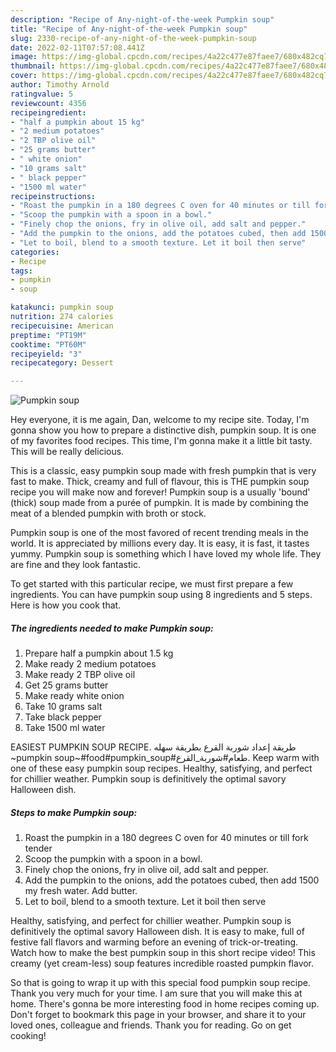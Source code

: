 ```yaml
---
description: "Recipe of Any-night-of-the-week Pumpkin soup"
title: "Recipe of Any-night-of-the-week Pumpkin soup"
slug: 2330-recipe-of-any-night-of-the-week-pumpkin-soup
date: 2022-02-11T07:57:08.441Z
image: https://img-global.cpcdn.com/recipes/4a22c477e87faee7/680x482cq70/pumpkin-soup-recipe-main-photo.jpg
thumbnail: https://img-global.cpcdn.com/recipes/4a22c477e87faee7/680x482cq70/pumpkin-soup-recipe-main-photo.jpg
cover: https://img-global.cpcdn.com/recipes/4a22c477e87faee7/680x482cq70/pumpkin-soup-recipe-main-photo.jpg
author: Timothy Arnold
ratingvalue: 5
reviewcount: 4356
recipeingredient:
- "half a pumpkin about 15 kg"
- "2 medium potatoes"
- "2 TBP olive oil"
- "25 grams butter"
- " white onion"
- "10 grams salt"
- " black pepper"
- "1500 ml water"
recipeinstructions:
- "Roast the pumpkin in a 180 degrees C oven for 40 minutes or till fork tender"
- "Scoop the pumpkin with a spoon in a bowl."
- "Finely chop the onions, fry in olive oil, add salt and pepper."
- "Add the pumpkin to the onions, add the potatoes cubed, then add 1500 my fresh water. Add butter."
- "Let to boil, blend to a smooth texture. Let it boil then serve"
categories:
- Recipe
tags:
- pumpkin
- soup

katakunci: pumpkin soup 
nutrition: 274 calories
recipecuisine: American
preptime: "PT19M"
cooktime: "PT60M"
recipeyield: "3"
recipecategory: Dessert

---
```



![Pumpkin soup](https://img-global.cpcdn.com/recipes/4a22c477e87faee7/680x482cq70/pumpkin-soup-recipe-main-photo.jpg)

Hey everyone, it is me again, Dan, welcome to my recipe site. Today, I'm gonna show you how to prepare a distinctive dish, pumpkin soup. It is one of my favorites food recipes. This time, I'm gonna make it a little bit tasty. This will be really delicious.

This is a classic, easy pumpkin soup made with fresh pumpkin that is very fast to make. Thick, creamy and full of flavour, this is THE pumpkin soup recipe you will make now and forever! Pumpkin soup is a usually &#39;bound&#39; (thick) soup made from a purée of pumpkin. It is made by combining the meat of a blended pumpkin with broth or stock.

Pumpkin soup is one of the most favored of recent trending meals in the world. It is appreciated by millions every day. It is easy, it is fast, it tastes yummy. Pumpkin soup is something which I have loved my whole life. They are fine and they look fantastic.


To get started with this particular recipe, we must first prepare a few ingredients. You can have pumpkin soup using 8 ingredients and 5 steps. Here is how you cook that.

<!--inarticleads1-->

##### The ingredients needed to make Pumpkin soup:

1. Prepare half a pumpkin about 1.5 kg
1. Make ready 2 medium potatoes
1. Make ready 2 TBP olive oil
1. Get 25 grams butter
1. Make ready  white onion
1. Take 10 grams salt
1. Take  black pepper
1. Take 1500 ml water


EASIEST PUMPKIN SOUP RECIPE. طريقة إعداد شوربة القرع بطريقة سهله ~pumpkin soup~#food#pumpkin_soup#طعام#شوربة_القرع. Keep warm with one of these easy pumpkin soup recipes. Healthy, satisfying, and perfect for chillier weather. Pumpkin soup is definitively the optimal savory Halloween dish. 

<!--inarticleads2-->

##### Steps to make Pumpkin soup:

1. Roast the pumpkin in a 180 degrees C oven for 40 minutes or till fork tender
1. Scoop the pumpkin with a spoon in a bowl.
1. Finely chop the onions, fry in olive oil, add salt and pepper.
1. Add the pumpkin to the onions, add the potatoes cubed, then add 1500 my fresh water. Add butter.
1. Let to boil, blend to a smooth texture. Let it boil then serve


Healthy, satisfying, and perfect for chillier weather. Pumpkin soup is definitively the optimal savory Halloween dish. It is easy to make, full of festive fall flavors and warming before an evening of trick-or-treating. Watch how to make the best pumpkin soup in this short recipe video! This creamy (yet cream-less) soup features incredible roasted pumpkin flavor. 

So that is going to wrap it up with this special food pumpkin soup recipe. Thank you very much for your time. I am sure that you will make this at home. There's gonna be more interesting food in home recipes coming up. Don't forget to bookmark this page in your browser, and share it to your loved ones, colleague and friends. Thank you for reading. Go on get cooking!
